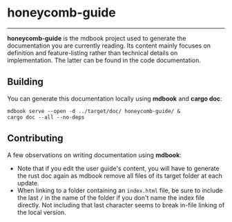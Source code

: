 # honeycomb-guide

---

**honeycomb-guide** is the mdbook project used to generate the documentation you are
currently reading. Its content mainly focuses on definition and feature-listing 
rather than technical details on implementation. The latter can be found in the code 
documentation.

## Building

You can generate this documentation locally using **mdbook** and **cargo doc**:

```shell
mdbook serve --open -d ../target/doc/ honeycomb-guide/ &
cargo doc --all --no-deps
```

## Contributing

A few observations on writing documentation using **mdbook**:

- Note that if you edit the user guide's content, you will have to generate the rust doc 
  again as mdbook remove all files of its target folder at each update.
- When linking to a folder containing an `index.html` file, be sure to include the last 
  `/` in the name of the folder if you don't name the index file directly. Not including 
  that last character seems to break in-file linking of the local version.